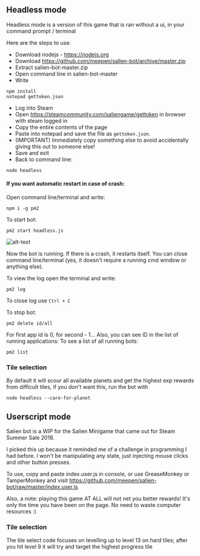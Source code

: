 ## Headless mode

Headless mode is a version of this game that is ran without a ui, in your command prompt / terminal

Here are the steps to use: 
- Download nodejs - https://nodejs.org
- Download https://github.com/meepen/salien-bot/archive/master.zip
- Extract salien-bot-master.zip
- Open command line in salien-bot-master
- Write 
```
npm install
notepad gettoken.json
```
- Log into Steam
- Open https://steamcommunity.com/saliengame/gettoken in browser with steam logged in
- Copy the entire contents of the page
- Paste into notepad and save the file as `gettoken.json`. 
- (IMPORTANT) Immediately copy something else to avoid accidentally giving this out to someone else!
- Save and exit
- Back to command line:
```
node headless
```
#### If you want automatic restart in case of crash:

Open command line/terminal and write:
```
npm i -g pm2
```
To start bot:
```
pm2 start headless.js
```
![alt-text](https://i.imgur.com/CPTz57y.png)

Now the bot is running. If there is a crash, it restarts itself. You can close command line/terminal (yes, it doesn't require a running cmd window or anything else).

To view the log open the terminal and write:
```
pm2 log
```
To close log use `Ctrl + C`

To stop bot:
```
pm2 delete id/all
```
For first app id is 0, for second - 1... Also, you can see ID in the list of running applications:
To see a list of all running bots:
```
pm2 list
```

### Tile selection

By default it will scour all available planets and get the highest exp rewards from difficult tiles, if you don't want this, run the bot with
```
node headless --care-for-planet
```


## Userscript mode

Salien bot is a WIP for the Salien Minigame that came out for Steam Summer Sale 2018.

I picked this up because it reminded me of a challenge in programming I had before. I won't be manipulating any state, just injecting mouse clicks and other button presses.

To use, copy and paste index.user.js in console, or use GreaseMonkey or TamperMonkey and visit https://github.com/meepen/salien-bot/raw/master/index.user.js

Also, a note: playing this game AT ALL will not net you better rewards! It's only the time you have been on the page. No need to waste computer resources :)

### Tile selection

The tile select code focuses on levelling up to level 13 on hard tiles; after you hit level 9 it will try and target the highest progress tile
